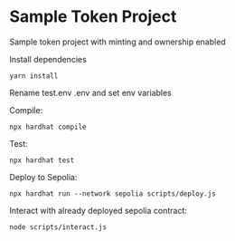 # Sample Token Project

Sample token project with minting and ownership enabled

Install dependencies
```shell
yarn install
```

Rename test.env .env and set env variables

Compile:
```shell
npx hardhat compile
```

Test:
```shell
npx hardhat test
```

Deploy to Sepolia:
```shell
npx hardhat run --network sepolia scripts/deploy.js
```

Interact with already deployed sepolia contract:
```shell
node scripts/interact.js
```

